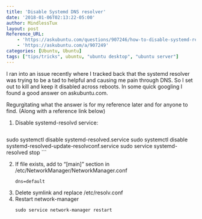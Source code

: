 ```yaml
---
title: 'Disable Systemd DNS resolver'
date: '2018-01-06T02:13:22-05:00'
author: MindlessTux
layout: post
Reference_URL:
    - 'https://askubuntu.com/questions/907246/how-to-disable-systemd-resolved-in-ubuntu'
    - 'https://askubuntu.com/a/907249'
categories: [Ubuntu, Ubuntu]
tags: ["tips/tricks", ubuntu, "ubuntu desktop", "ubuntu server"]
---
```


I ran into an issue recently where I tracked back that the systemd resolver was trying to be a tad to helpful and causing me pain through DNS. So I set out to kill and keep it disabled across reboots. In some quick googling I found a good answer on askubuntu.com.

<!--readmore-->

Regurgitating what the answer is for my reference later and for anyone to find. (Along with a reference link below)

1. Disable systemd-resolvd service: 
    ```terminal
sudo systemctl disable systemd-resolved.service
sudo systemctl disable systemd-resolved-update-resolvconf.service
sudo service systemd-resolved stop
    ```

2. If file exists, add to “\[main\]” section in /etc/NetworkManager/NetworkManager.conf 
    ```
    dns=default
    ```
3. Delete symlink and replace /etc/resolv.conf
4. Restart network-manager 
    ```terminal
    sudo service network-manager restart
    ```